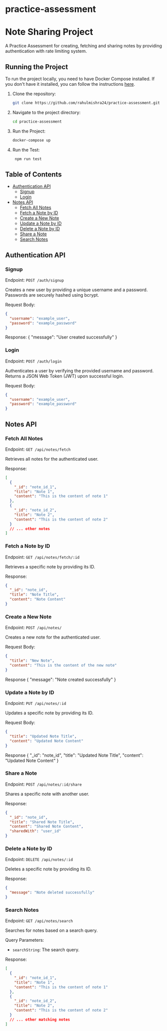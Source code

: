 # practice-assessment
# Note Sharing Project

A Practice Assessment for creating, fetching and sharing notes by providing authentication with rate limiting system.

## Running the Project

To run the project locally, you need to have Docker Compose installed. If you don't have it installed, you can follow the instructions [here](https://docs.docker.com/compose/install/).

1. Clone the repository:

   ```bash
   git clone https://github.com/rahulmishra24/practice-assessment.git

2. Navigate to the project directory:

      ```bash
      cd practice-assessment

3. Run the Project:
     ```bash
     docker-compose up

4. Run the Test:
   ```bash
    npm run test


## Table of Contents

- [Authentication API](#authentication-api)
  - [Signup](#signup)
  - [Login](#login)
- [Notes API](#notes-api)
  - [Fetch All Notes](#fetch-all-notes)
  - [Fetch a Note by ID](#fetch-a-note-by-id)
  - [Create a New Note](#create-a-new-note)
  - [Update a Note by ID](#update-a-note-by-id)
  - [Delete a Note by ID](#delete-a-note-by-id)
  - [Share a Note](#share-a-note)
  - [Search Notes](#search-notes)

## Authentication API

### Signup

Endpoint: `POST /auth/signup`

Creates a new user by providing a unique username and a password. Passwords are securely hashed using bcrypt.

Request Body:

```json
{
  "username": "example_user",
  "password": "example_password"
}
```

Response:
{
  "message": "User created successfully"
}

### Login

Endpoint: `POST /auth/login`

Authenticates a user by verifying the provided username and password. Returns a JSON Web Token (JWT) upon successful login.

Request Body:

```json
{
  "username": "example_user",
  "password": "example_password"
}
```

## Notes API

### Fetch All Notes

Endpoint: `GET /api/notes/fetch`

Retrieves all notes for the authenticated user.

Response:

```json
[
  {
    "_id": "note_id_1",
    "title": "Note 1",
    "content": "This is the content of note 1"
  },
  {
    "_id": "note_id_2",
    "title": "Note 2",
    "content": "This is the content of note 2"
  }
  // ... other notes
]
```



### Fetch a Note by ID

Endpoint: `GET /api/notes/fetch/:id`

Retrieves a specific note by providing its ID.

Response:

```json
{
  "_id": "note_id",
  "title": "Note Title",
  "content": "Note Content"
}
```

### Create a New Note

Endpoint: `POST /api/notes/`

Creates a new note for the authenticated user.

Request Body:

```json
{
  "title": "New Note",
  "content": "This is the content of the new note"
}
```

Response
{
  "message": "Note created successfully"
}

### Update a Note by ID

Endpoint: `PUT /api/notes/:id`

Updates a specific note by providing its ID.

Request Body:

```json
{
  "title": "Updated Note Title",
  "content": "Updated Note Content"
}
```

Response
{
  "_id": "note_id",
  "title": "Updated Note Title",
  "content": "Updated Note Content"
}

### Share a Note

Endpoint: `POST /api/notes/:id/share`

Shares a specific note with another user.

Response:

```json
{
  "_id": "note_id",
  "title": "Shared Note Title",
  "content": "Shared Note Content",
  "sharedWith": "user_id"
}
```


### Delete a Note by ID

Endpoint: `DELETE /api/notes/:id`

Deletes a specific note by providing its ID.

Response:

```json
{
  "message": "Note deleted successfully"
}
```


### Search Notes

Endpoint: `GET /api/notes/search`

Searches for notes based on a search query.

Query Parameters:

- `searchString`: The search query.

Response:

```json
[
  {
    "_id": "note_id_1",
    "title": "Note 1",
    "content": "This is the content of note 1"
  },
  {
    "_id": "note_id_2",
    "title": "Note 2",
    "content": "This is the content of note 2"
  }
  // ... other matching notes
]
```











